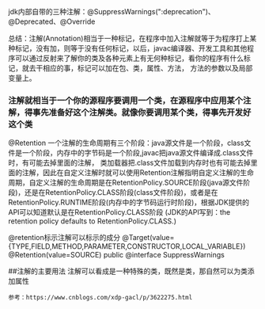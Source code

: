 
jdk内部自带的三种注解：@SuppressWarnings(":deprecation")、@Deprecated、@Override

总结：注解(Annotation)相当于一种标记，在程序中加入注解就等于为程序打上某种标记，没有加，则等于没有任何标记，以后，javac编译器、开发工具和其他程序可以通过反射来了解你的类及各种元素上有无何种标记，看你的程序有什么标记，就去干相应的事，标记可以加在包、类，属性、方法，
方法的参数以及局部变量上。

### 注解就相当于一个你的源程序要调用一个类，在源程序中应用某个注解，得事先准备好这个注解类。就像你要调用某个类，得事先开发好这个类

@Retention
一个注解的生命周期有三个阶段：java源文件是一个阶段，class文件是一个阶段，内存中的字节码是一个阶段,javac把java源文件编译成.class文件时，有可能去掉里面的注解，
类加载器把.class文件加载到内存时也有可能去掉里面的注解，因此在自定义注解时就可以使用Retention注解指明自定义注解的生命周期，自定义注解的生命周期是在RetentionPolicy.SOURCE阶段(java源文件阶段)，还是在RetentionPolicy.CLASS阶段(class文件阶段)，或者是在RetentionPolicy.RUNTIME阶段(内存中的字节码运行时阶段)，根据JDK提供的API可以知道默认是在RetentionPolicy.CLASS阶段 (JDK的API写到：the retention policy defaults to RetentionPolicy.CLASS.)


@retention标示注解可以标示的成分
 @Target(value={TYPE,FIELD,METHOD,PARAMETER,CONSTRUCTOR,LOCAL_VARIABLE})
 @Retention(value=SOURCE)
 public @interface SuppressWarnings
 
 
 
 ##注解的主要用法
    注解可以看成是一种特殊的类，既然是类，那自然可以为类添加属性
    
    
`参考：https://www.cnblogs.com/xdp-gacl/p/3622275.html`